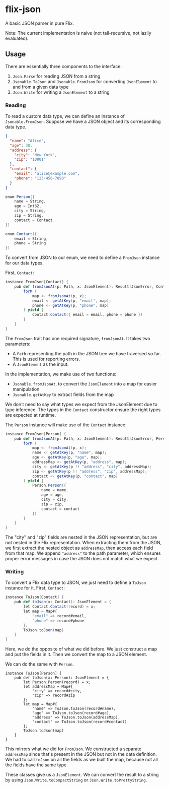 # flix-json

A basic JSON parser in pure Flix.

Note: The current implementation is naive (not tail-recursive, not lazily evaluated).


## Usage

There are essentially three components to the interface:

1. `Json.Parse` for reading JSON from a string
2. `Jsonable.ToJson` and `Jsonable.FromJson` for converting `JsonElement` to and from a given data type
3. `Json.Write` for writing a `JsonElement` to a string

### Reading

To read a custom data type, we can define an instance of `Jsonable.FromJson`.
Suppose we have a JSON object and its corresponding data type.

```json
{
  "name": "Alice",
  "age": 30,
  "address": {
    "city": "New York",
    "zip": "10001"
  },
  "contact": {
    "email": "alice@example.com",
    "phone": "123-456-7890"
  }
}
```

```scala
enum Person({
    name = String,
    age = Int32,
    city = String,
    zip = String,
    contact = Contact
})

enum Contact({
    email = String,
    phone = String
})
```

To convert from JSON to our enum,
we need to define a `FromJson` instance for our data types.

First, `Contact`:

```scala
instance FromJson[Contact] {
    pub def fromJsonAt(p: Path, x: JsonElement): Result[JsonError, Contact] = {
        forM (
            map <- fromJsonAt(p, x);
            email <- getAtKey(p, "email", map);
            phone <- getAtKey(p, "phone", map)
        ) yield {
            Contact.Contact({ email = email, phone = phone })
        }
    }
}
```

The `FromJson` trait has one required signature, `fromJsonAt`.
It takes two parameters:
- A `Path` representing the path in the JSON tree we have traversed so far. This is used for reporting errors.
- A `JsonElement` as the input.

In the implementation, we make use of two functions:
- `Jsonable.fromJsonAt`, to convert the `JsonElement` into a map for easier manipulation
- `Jsonable.getAtKey` to extract fields from the map

We don't need to say what types we expect from the JsonElement due to type inference.
The types in the `Contact` constructor ensure the right types are expected at runtime.

The `Person` instance will make use of the `Contact` instance:

```scala
instance FromJson[Person] {
    pub def fromJsonAt(p: Path, x: JsonElement): Result[JsonError, Person] = {
        forM (
            map <- fromJsonAt(p, x);
            name <- getAtKey(p, "name", map);
            age <- getAtKey(p, "age", map);
            addressMap <- getAtKey(p, "address", map);
            city <- getAtKey(p !! "address", "city", addressMap);
            zip <- getAtKey(p !! "address", "zip", addressMap);
            contact <- getAtKey(p, "contact", map)
        ) yield {
            Person.Person({
                name = name,
                age = age,
                city = city,
                zip = zip,
                contact = contact
            })
        }
    }
}
```

The "city" and "zip" fields are nested in the JSON representation,
but are not nested in the Flix representation.
When extracting them from the JSON,
we first extract the nested object as `addressMap`,
then access each field from that map.
We append `"address"` to the path parameter,
which ensures proper error messages
in case the JSON does not match what we expect.

### Writing

To convert a Flix data type to JSON,
we just need to define a `ToJson` instance for it.
First, `Contact`:

```scala
instance ToJson[Contact] {
    pub def toJson(x: Contact): JsonElement = {
        let Contact.Contact(record) = x;
        let map = Map#{
            "email" => record#email,
            "phone" => record#phone
        };
        ToJson.toJson(map)
    }
}
```

Here, we do the opposite of what we did before.
We just construct a map and put the fields in it.
Then we convert the map to a JSON element.

We can do the same with `Person`.

```
instance ToJson[Person] {
    pub def toJson(x: Person): JsonElement = {
        let Person.Person(record) = x;
        let addressMap = Map#{
            "city" => record#city,
            "zip" => record#zip
        };
        let map = Map#{
            "name" => ToJson.toJson(record#name),
            "age" => ToJson.toJson(record#age),
            "address" => ToJson.toJson(addressMap),
            "contact" => ToJson.toJson(record#contact)
        };
        ToJson.toJson(map)
    }
}
```

This mirrors what we did for `FromJson`.
We constructed a separate `addressMap`
since that's present in the JSON
but not in the data definition.
We had to call `toJson` on all the fields as we built the map,
because not all the fields have the same type.

These classes give us a `JsonElement`.
We can convert the result to a string by using
`Json.Write.toCompactString` or `Json.Write.toPrettyString`.